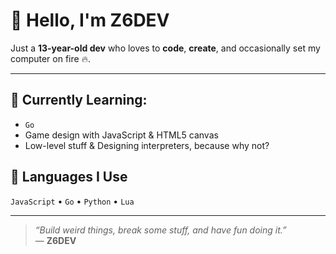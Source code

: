 # 👋 Hello, I'm Z6DEV

Just a **13-year-old dev** who loves to **code**, **create**, and occasionally set my computer on fire 🔥.

---

## 🌱 Currently Learning:
- `Go`
- Game design with JavaScript & HTML5 canvas
- Low-level stuff & Designing interpreters, because why not?

## 🤖 Languages I Use
`JavaScript` • `Go` • `Python` • `Lua`

---

> _“Build weird things, break some stuff, and have fun doing it.”_  
— **Z6DEV**

